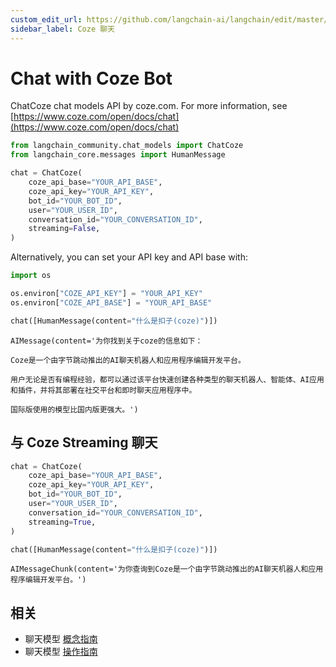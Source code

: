 ```yaml
---
custom_edit_url: https://github.com/langchain-ai/langchain/edit/master/docs/docs/integrations/chat/coze.ipynb
sidebar_label: Coze 聊天
---
```


# Chat with Coze Bot

ChatCoze chat models API by coze.com. For more information, see [https://www.coze.com/open/docs/chat](https://www.coze.com/open/docs/chat)


```python
from langchain_community.chat_models import ChatCoze
from langchain_core.messages import HumanMessage
```


```python
chat = ChatCoze(
    coze_api_base="YOUR_API_BASE",
    coze_api_key="YOUR_API_KEY",
    bot_id="YOUR_BOT_ID",
    user="YOUR_USER_ID",
    conversation_id="YOUR_CONVERSATION_ID",
    streaming=False,
)
```

Alternatively, you can set your API key and API base with:


```python
import os

os.environ["COZE_API_KEY"] = "YOUR_API_KEY"
os.environ["COZE_API_BASE"] = "YOUR_API_BASE"
```


```python
chat([HumanMessage(content="什么是扣子(coze)")])
```



```output
AIMessage(content='为你找到关于coze的信息如下：

Coze是一个由字节跳动推出的AI聊天机器人和应用程序编辑开发平台。

用户无论是否有编程经验，都可以通过该平台快速创建各种类型的聊天机器人、智能体、AI应用和插件，并将其部署在社交平台和即时聊天应用程序中。

国际版使用的模型比国内版更强大。')
```

## 与 Coze Streaming 聊天


```python
chat = ChatCoze(
    coze_api_base="YOUR_API_BASE",
    coze_api_key="YOUR_API_KEY",
    bot_id="YOUR_BOT_ID",
    user="YOUR_USER_ID",
    conversation_id="YOUR_CONVERSATION_ID",
    streaming=True,
)
```


```python
chat([HumanMessage(content="什么是扣子(coze)")])
```



```output
AIMessageChunk(content='为你查询到Coze是一个由字节跳动推出的AI聊天机器人和应用程序编辑开发平台。')
```

## 相关

- 聊天模型 [概念指南](/docs/concepts/#chat-models)
- 聊天模型 [操作指南](/docs/how_to/#chat-models)